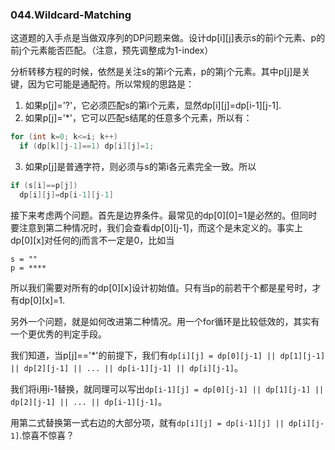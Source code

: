 ### 044.Wildcard-Matching

这道题的入手点是当做双序列的DP问题来做。设计dp[i][j]表示s的前i个元素、p的前j个元素能否匹配。（注意，预先调整成为1-index）

分析转移方程的时候，依然是关注s的第i个元素，p的第j个元素。其中p[j]是关键，因为它可能是通配符。所以常规的思路是：
1. 如果p[j]='?'，它必须匹配s的第i个元素，显然dp[i][j]=dp[i-1][j-1].
2. 如果p[j]='*'，它可以匹配s结尾的任意多个元素，所以有：
```cpp
for (int k=0; k<=i; k++)
  if (dp[k][j-1]==1) dp[i][j]=1;
```
3. 如果p[j]是普通字符，则必须与s的第i各元素完全一致。所以
```cpp
if (s[i]==p[j])
  dp[i][j]=dp[i-1][j-1]
```

接下来考虑两个问题。首先是边界条件。最常见的dp[0][0]=1是必然的。但同时要注意到第二种情况时，我们会查看dp[0][j-1]，而这个是未定义的。事实上dp[0][x]对任何的j而言不一定是0，比如当
```
s = ""
p = ****
```
所以我们需要对所有的dp[0][x]设计初始值。只有当p的前若干个都是星号时，才有dp[0][x]=1.

另外一个问题，就是如何改进第二种情况。用一个for循环是比较低效的，其实有一个更优秀的判定手段。

我们知道，当p[j]=='\*'的前提下，我们有```dp[i][j] = dp[0][j-1] || dp[1][j-1] || dp[2][j-1] || ... || dp[i-1][j-1] || dp[i][j-1]```。

我们将i用i-1替换，就同理可以写出```dp[i-1][j] = dp[0][j-1] || dp[1][j-1] || dp[2][j-1] || ... || dp[i-1][j-1]```。

用第二式替换第一式右边的大部分项，就有```dp[i][j] = dp[i-1][j] || dp[i][j-1]```.惊喜不惊喜？
